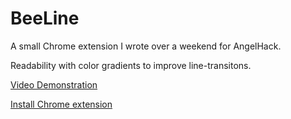 BeeLine
=======

A small Chrome extension I wrote over a weekend for AngelHack.

Readability with color gradients to improve line-transitons.

[Video Demonstration](https://www.youtube.com/watch?v=sby2JNPRhXo)

[Install Chrome extension](https://chrome.google.com/webstore/detail/beeline-reader/lcacgebkomahcbghabmikokgjkflmlko)

